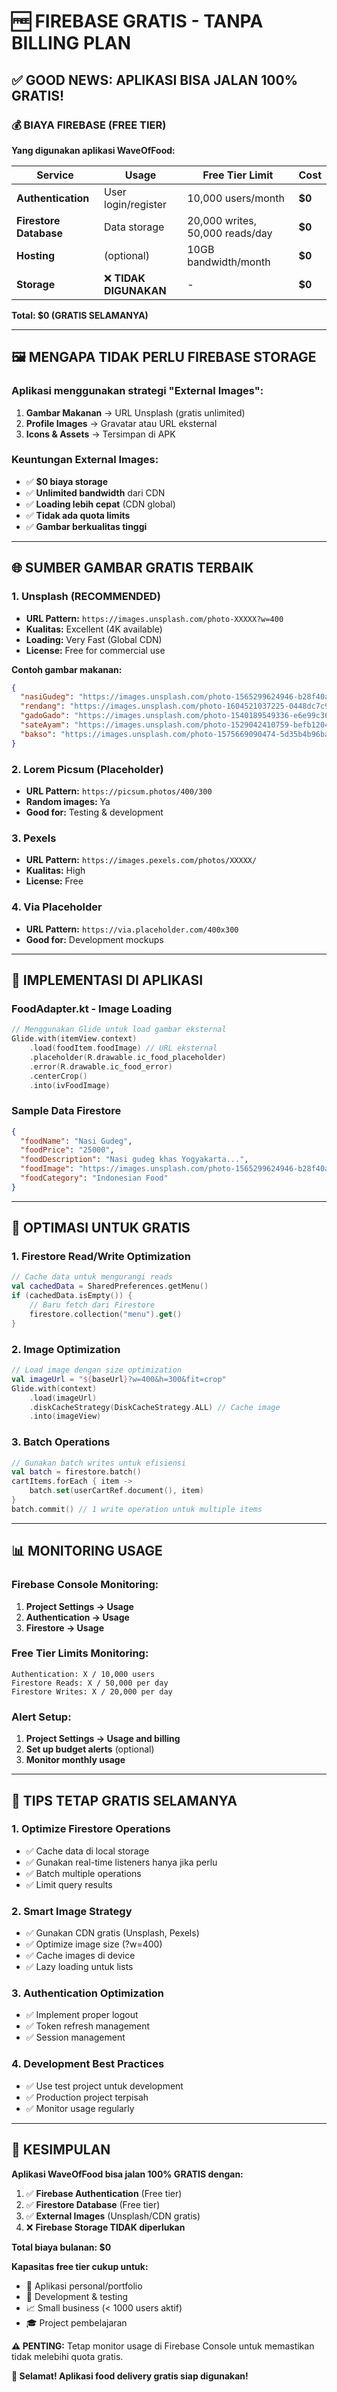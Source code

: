 # 🆓 **FIREBASE GRATIS - TANPA BILLING PLAN**

## **✅ GOOD NEWS: APLIKASI BISA JALAN 100% GRATIS!**

### **💰 BIAYA FIREBASE (FREE TIER)**

**Yang digunakan aplikasi WaveOfFood:**

| Service | Usage | Free Tier Limit | Cost |
|---------|-------|-----------------|------|
| **Authentication** | User login/register | 10,000 users/month | **$0** |
| **Firestore Database** | Data storage | 20,000 writes, 50,000 reads/day | **$0** |
| **Hosting** | (optional) | 10GB bandwidth/month | **$0** |
| **Storage** | ❌ **TIDAK DIGUNAKAN** | - | **$0** |

**Total: $0 (GRATIS SELAMANYA)**

---

## **🖼️ MENGAPA TIDAK PERLU FIREBASE STORAGE**

### **Aplikasi menggunakan strategi "External Images":**

1. **Gambar Makanan** → URL Unsplash (gratis unlimited)
2. **Profile Images** → Gravatar atau URL eksternal
3. **Icons & Assets** → Tersimpan di APK

### **Keuntungan External Images:**
- ✅ **$0 biaya storage**
- ✅ **Unlimited bandwidth** dari CDN
- ✅ **Loading lebih cepat** (CDN global)
- ✅ **Tidak ada quota limits**
- ✅ **Gambar berkualitas tinggi**

---

## **🌐 SUMBER GAMBAR GRATIS TERBAIK**

### **1. Unsplash (RECOMMENDED)**
- **URL Pattern:** `https://images.unsplash.com/photo-XXXXX?w=400`
- **Kualitas:** Excellent (4K available)
- **Loading:** Very Fast (Global CDN)
- **License:** Free for commercial use

**Contoh gambar makanan:**
```json
{
  "nasiGudeg": "https://images.unsplash.com/photo-1565299624946-b28f40a0ca4b?w=400",
  "rendang": "https://images.unsplash.com/photo-1604521037225-0448dc7c9e31?w=400",
  "gadoGado": "https://images.unsplash.com/photo-1540189549336-e6e99c3679fe?w=400",
  "sateAyam": "https://images.unsplash.com/photo-1529042410759-befb1204b468?w=400",
  "bakso": "https://images.unsplash.com/photo-1575669090474-5d35b4b96ba1?w=400"
}
```

### **2. Lorem Picsum (Placeholder)**
- **URL Pattern:** `https://picsum.photos/400/300`
- **Random images:** Ya
- **Good for:** Testing & development

### **3. Pexels**
- **URL Pattern:** `https://images.pexels.com/photos/XXXXX/`
- **Kualitas:** High
- **License:** Free

### **4. Via Placeholder**
- **URL Pattern:** `https://via.placeholder.com/400x300`
- **Good for:** Development mockups

---

## **📱 IMPLEMENTASI DI APLIKASI**

### **FoodAdapter.kt - Image Loading**
```kotlin
// Menggunakan Glide untuk load gambar eksternal
Glide.with(itemView.context)
    .load(foodItem.foodImage) // URL eksternal
    .placeholder(R.drawable.ic_food_placeholder)
    .error(R.drawable.ic_food_error)
    .centerCrop()
    .into(ivFoodImage)
```

### **Sample Data Firestore**
```json
{
  "foodName": "Nasi Gudeg",
  "foodPrice": "25000",
  "foodDescription": "Nasi gudeg khas Yogyakarta...",
  "foodImage": "https://images.unsplash.com/photo-1565299624946-b28f40a0ca4b?w=400",
  "foodCategory": "Indonesian Food"
}
```

---

## **🔧 OPTIMASI UNTUK GRATIS**

### **1. Firestore Read/Write Optimization**
```kotlin
// Cache data untuk mengurangi reads
val cachedData = SharedPreferences.getMenu()
if (cachedData.isEmpty()) {
    // Baru fetch dari Firestore
    firestore.collection("menu").get()
}
```

### **2. Image Optimization**
```kotlin
// Load image dengan size optimization
val imageUrl = "${baseUrl}?w=400&h=300&fit=crop"
Glide.with(context)
    .load(imageUrl)
    .diskCacheStrategy(DiskCacheStrategy.ALL) // Cache image
    .into(imageView)
```

### **3. Batch Operations**
```kotlin
// Gunakan batch writes untuk efisiensi
val batch = firestore.batch()
cartItems.forEach { item ->
    batch.set(userCartRef.document(), item)
}
batch.commit() // 1 write operation untuk multiple items
```

---

## **📊 MONITORING USAGE**

### **Firebase Console Monitoring:**
1. **Project Settings → Usage**
2. **Authentication → Usage**
3. **Firestore → Usage**

### **Free Tier Limits Monitoring:**
```
Authentication: X / 10,000 users
Firestore Reads: X / 50,000 per day
Firestore Writes: X / 20,000 per day
```

### **Alert Setup:**
1. **Project Settings → Usage and billing**
2. **Set up budget alerts** (optional)
3. **Monitor monthly usage**

---

## **🚀 TIPS TETAP GRATIS SELAMANYA**

### **1. Optimize Firestore Operations**
- ✅ Cache data di local storage
- ✅ Gunakan real-time listeners hanya jika perlu
- ✅ Batch multiple operations
- ✅ Limit query results

### **2. Smart Image Strategy**
- ✅ Gunakan CDN gratis (Unsplash, Pexels)
- ✅ Optimize image size (?w=400)
- ✅ Cache images di device
- ✅ Lazy loading untuk lists

### **3. Authentication Optimization**
- ✅ Implement proper logout
- ✅ Token refresh management
- ✅ Session management

### **4. Development Best Practices**
- ✅ Use test project untuk development
- ✅ Production project terpisah
- ✅ Monitor usage regularly

---

## **🎯 KESIMPULAN**

**Aplikasi WaveOfFood bisa jalan 100% GRATIS dengan:**

1. ✅ **Firebase Authentication** (Free tier)
2. ✅ **Firestore Database** (Free tier)
3. ✅ **External Images** (Unsplash/CDN gratis)
4. ❌ **Firebase Storage TIDAK diperlukan**

**Total biaya bulanan: $0**

**Kapasitas free tier cukup untuk:**
- 📱 Aplikasi personal/portfolio
- 🧪 Development & testing
- 📈 Small business (< 1000 users aktif)
- 🎓 Project pembelajaran

**⚠️ PENTING:** Tetap monitor usage di Firebase Console untuk memastikan tidak melebihi quota gratis.

**🎉 Selamat! Aplikasi food delivery gratis siap digunakan!**
